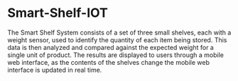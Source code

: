 # Smart-Shelf-IOT
The Smart Shelf System consists of a set of three small shelves, each with a weight sensor, used to identify the quantity of each item being stored. This data is then analyzed and compared against the expected weight for a single unit of product. The results are displayed to users through a mobile web interface, as the contents of the shelves change the mobile web interface is updated in real time. 

